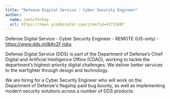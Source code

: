 ```yaml
---
title: "Defense Digital Service : Cyber Security Engineer"
author:
  name: jenniferhay
  url: https://news.ycombinator.com/item?id=41711607
---
```

Defense Digital Service - Cyber Security Engineer - REMOTE (US-only) - <a href="https:&#x2F;&#x2F;www.dds.mil&#x2F;jobs" rel="nofollow">https:&#x2F;&#x2F;www.dds.mil&#x2F;jobs</a>

Defense Digital Service (DDS) is part of the Department of Defense’s Chief Digital and Artificial Intelligence Office (CDAO), working to tackle the department’s highest-priority digital challenges.  We deliver better services to the warfighter through design and technology.

We are hiring for a Cyber Security Engineer who will work on the Department of Defense&#x27;s flagship paid bug bounty, as well as implementing modern security solutions across a number of DDS products.
<JobApplication />
